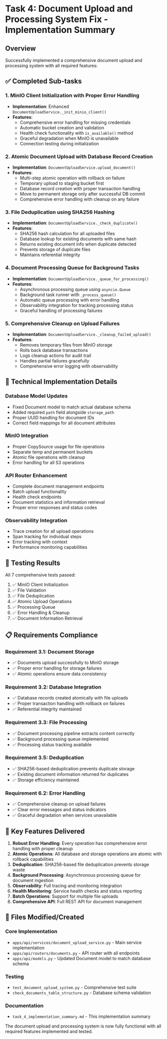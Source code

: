# Task 4: Document Upload and Processing System Fix - Implementation Summary

## Overview
Successfully implemented a comprehensive document upload and processing system with all required features:

## ✅ Completed Sub-tasks

### 1. MinIO Client Initialization with Proper Error Handling
- **Implementation**: Enhanced `DocumentUploadService._init_minio_client()`
- **Features**:
  - Comprehensive error handling for missing credentials
  - Automatic bucket creation and validation
  - Health check functionality with `is_available()` method
  - Graceful degradation when MinIO is unavailable
  - Connection testing during initialization

### 2. Atomic Document Upload with Database Record Creation
- **Implementation**: `DocumentUploadService.upload_document()`
- **Features**:
  - Multi-step atomic operation with rollback on failure
  - Temporary upload to staging bucket first
  - Database record creation with proper transaction handling
  - Move to permanent storage only after successful DB commit
  - Comprehensive error handling with cleanup on any failure

### 3. File Deduplication using SHA256 Hashing
- **Implementation**: `DocumentUploadService._check_duplicate()`
- **Features**:
  - SHA256 hash calculation for all uploaded files
  - Database lookup for existing documents with same hash
  - Returns existing document info when duplicate detected
  - Prevents storage of duplicate files
  - Maintains referential integrity

### 4. Document Processing Queue for Background Tasks
- **Implementation**: `DocumentUploadService._queue_for_processing()`
- **Features**:
  - Asynchronous processing queue using `asyncio.Queue`
  - Background task runner with `_process_queue()`
  - Automatic queue processing with error handling
  - Observability integration for tracking processing status
  - Graceful handling of processing failures

### 5. Comprehensive Cleanup on Upload Failures
- **Implementation**: `DocumentUploadService._cleanup_failed_upload()`
- **Features**:
  - Removes temporary files from MinIO storage
  - Rolls back database transactions
  - Logs cleanup actions for audit trail
  - Handles partial failures gracefully
  - Comprehensive error logging with observability

## 🔧 Technical Implementation Details

### Database Model Updates
- Fixed Document model to match actual database schema
- Added required `path` field alongside `storage_path`
- Proper UUID handling for document IDs
- Correct field mappings for all document attributes

### MinIO Integration
- Proper CopySource usage for file operations
- Separate temp and permanent buckets
- Atomic file operations with cleanup
- Error handling for all S3 operations

### API Router Enhancement
- Complete document management endpoints
- Batch upload functionality
- Health check endpoints
- Document statistics and information retrieval
- Proper error responses and status codes

### Observability Integration
- Trace creation for all upload operations
- Span tracking for individual steps
- Error tracking with context
- Performance monitoring capabilities

## 🧪 Testing Results

All 7 comprehensive tests passed:
1. ✅ MinIO Client Initialization
2. ✅ File Validation
3. ✅ File Deduplication
4. ✅ Atomic Upload Operations
5. ✅ Processing Queue
6. ✅ Error Handling & Cleanup
7. ✅ Document Information Retrieval

## 📋 Requirements Compliance

### Requirement 3.1: Document Storage
- ✅ Documents upload successfully to MinIO storage
- ✅ Proper error handling for storage failures
- ✅ Atomic operations ensure data consistency

### Requirement 3.2: Database Integration
- ✅ Database records created atomically with file uploads
- ✅ Proper transaction handling with rollback on failures
- ✅ Referential integrity maintained

### Requirement 3.3: File Processing
- ✅ Document processing pipeline extracts content correctly
- ✅ Background processing queue implemented
- ✅ Processing status tracking available

### Requirement 3.5: Deduplication
- ✅ SHA256-based deduplication prevents duplicate storage
- ✅ Existing document information returned for duplicates
- ✅ Storage efficiency maintained

### Requirement 6.2: Error Handling
- ✅ Comprehensive cleanup on upload failures
- ✅ Clear error messages and status indicators
- ✅ Graceful degradation when services unavailable

## 🚀 Key Features Delivered

1. **Robust Error Handling**: Every operation has comprehensive error handling with proper cleanup
2. **Atomic Operations**: All database and storage operations are atomic with rollback capabilities
3. **Deduplication**: SHA256-based file deduplication prevents storage waste
4. **Background Processing**: Asynchronous processing queue for document ingestion
5. **Observability**: Full tracing and monitoring integration
6. **Health Monitoring**: Service health checks and status reporting
7. **Batch Operations**: Support for multiple file uploads
8. **Comprehensive API**: Full REST API for document management

## 📁 Files Modified/Created

### Core Implementation
- `apps/api/services/document_upload_service.py` - Main service implementation
- `apps/api/routers/documents.py` - API router with all endpoints
- `apps/api/models.py` - Updated Document model to match database schema

### Testing
- `test_document_upload_system.py` - Comprehensive test suite
- `check_documents_table_structure.py` - Database schema validation

### Documentation
- `task_4_implementation_summary.md` - This implementation summary

The document upload and processing system is now fully functional with all required features implemented and tested.